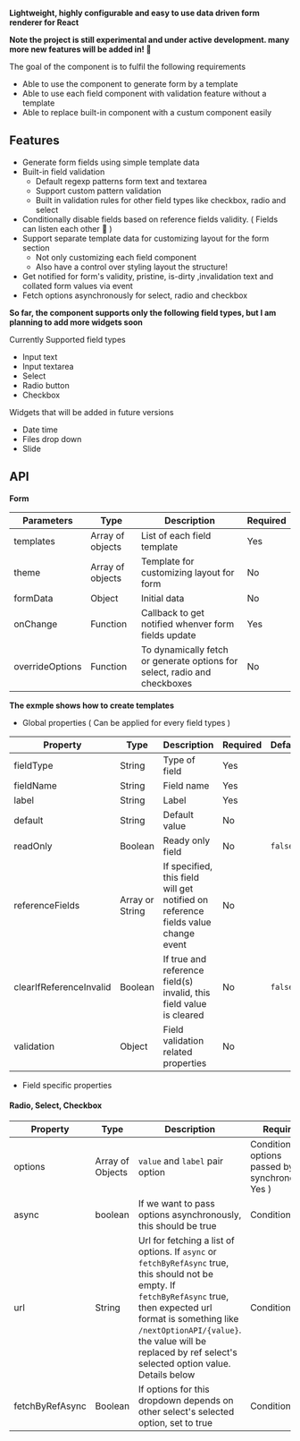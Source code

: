 **Lightweight, highly configurable and easy to use data driven form renderer for React**

**Note the project is still experimental and under active development. many more new features will be added in! 🌈**

The goal of the component is to fulfil the following requirements
- Able to use the component to generate form by a template
- Able to use each field component with validation feature without a template
- Able to replace built-in component with a custum component easily

## Features
  - Generate form fields using simple template data
  - Built-in field validation
    - Default regexp patterns form text and textarea
    - Support custom pattern validation
    - Built in validation rules for other field types like checkbox, radio and select
  - Conditionally disable fields based on reference fields validity. ( Fields can listen each other 👀 )
  - Support separate template data for customizing layout for the form section 
    - Not only customizing each field component
    - Also have a control over styling layout the structure!
  - Get notified for form's validity, pristine, is-dirty ,invalidation text and collated form values via event  
  - Fetch options asynchronously for select, radio and checkbox
  
  **So far, the component supports only the following field types, but I am planning to add more widgets soon**
  
  Currently Supported field types
  
  - Input text
  - Input textarea
  - Select
  - Radio button
  - Checkbox
  
  Widgets that will be added in future versions 
  
  - Date time
  - Files drop down
  - Slide

## API

**Form**

| Parameters  | Type | Description | Required |
| ------------------| ---------------- | ----------- | -------- |
| templates         | Array of objects | List of each field template | Yes | 
| theme             | Array of objects | Template for customizing layout for form | No |
| formData          | Object           | Initial data | No |
| onChange          | Function         | Callback to get notified whenver form fields update | Yes |
| overrideOptions   | Function         | To dynamically fetch or generate options for select, radio and checkboxes | No |

**The exmple shows how to create templates**

* Global properties ( Can be applied for every field types )

| Property  | Type | Description | Required | Default |
| ------------------| ---------------- | ----------- | -------- | -------- |
| fieldType         | String | Type of field | Yes | 
| fieldName         | String | Field name | Yes |
| label          | String           | Label | Yes |
| default          | String         | Default value | No |
| readOnly          | Boolean         | Ready only field | No | `false` |
| referenceFields   | Array or String | If specified, this field will get notified on reference fields value change event | No |
| clearIfReferenceInvalid   | Boolean | If true and reference field(s) invalid, this field value is cleared | No | `false` | 
| validation   | Object | Field validation related properties | No |

* Field specific properties

#### Radio, Select, Checkbox
| Property  | Type | Description | Required | Default |
| ------------------| ---------------- | ----------- | -------- | -------- |
| options | Array of Objects | `value` and `label` pair option | Conditional ( options passed by synchronously, Yes ) | 
| async | boolean | If we want to pass options asynchronously, this should be true  | Conditional | `False` |
| url | String | Url for fetching a list of options. If `async` or `fetchByRefAsync` true, this should not be empty. If `fetchByRefAsync` true, then expected url format is something like `/nextOptionAPI/{value}`. the value will be replaced by ref select's selected option value. Details below | Conditional |
| fetchByRefAsync | Boolean | If options for this dropdown depends on other select's selected option, set to true | Conditional|False|

